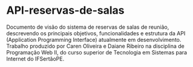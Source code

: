 # API-reservas-de-salas
Documento de visão do sistema de reservas de salas de reunião, descrevendo os principais objetivos, funcionalidades e estrutura da API (Application Programming Interface) atualmente em desenvolvimento.
Trabalho produzido por Caren Oliveira e Daiane Ribeiro na disciplina de Programação Web II, do curso superior de Tecnologia em Sistemas para Internet do IFSertãoPE.
